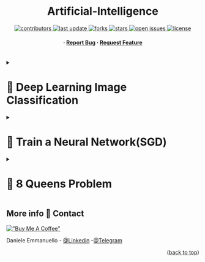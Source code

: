 
<a name="readme-top"></a>
<div align="center">

  

  <h1>Artificial-Intelligence </h1>
  
 

<!-- Badges -->
<p>
  <a href="https://github.com/EmmanuelloDaniele/3D-Porfolio/graphs/contributors">
    <img src="https://img.shields.io/github/contributors/EmmanuelloDaniele/Artificial-Intelligence" alt="contributors" />
  </a>
  <a href="">
    <img src="https://img.shields.io/github/last-commit/EmmanuelloDaniele/Artificial-Intelligence" alt="last update" />
  </a>
  <a href="https://github.com/EmmanuelloDaniele/3D-Porfolio/network/members">
    <img src="https://img.shields.io/github/forks/EmmanuelloDaniele/3Artificial-Intelligence" alt="forks" />
  </a>
  <a href="https://github.com/EmmanuelloDaniele/3D-Porfolio/stargazers">
    <img src="https://img.shields.io/github/stars/EmmanuelloDaniele/Artificial-Intelligence" alt="stars" />
  </a>
  <a href="https://github.com/EmmanuelloDaniele/3D-Porfolio/issues/">
    <img src="https://img.shields.io/github/issues/EmmanuelloDaniele/Artificial-Intelligence" alt="open issues" />
  </a>
  <a href="https://github.com/EmmanuelloDaniele/3D-Porfolio/blob/master/LICENSE">
    <img src="https://img.shields.io/github/license/EmmanuelloDaniele/Threejs_3D_Portfolio.svg" alt="license" />
  </a>
</p>
   
 <h4>
  <span> · </span>
    <a href="https://github.com/EmmanuelloDaniele/Artificial-Intelligence/issues/">Report Bug</a>
  <span> · </span>
    <a href="https://github.com/EmmanuelloDaniele/Artificial-Intelligence/issues/">Request Feature</a>
  </h4>
</div>

<br />
<!-- Deep Learning Image Classifier -->
<details>

<summary>

# :notebook_with_decorative_cover: Deep Learning Image Classification


</summary>
# SGD: Stochastic Gradient Descent
It is an optimization algorithm used to train neural networks and minimize the cost function, aiming to find the global minimum. The stochastic approach stems from the fact that the gradient is calculated on random subsets of the training data rather than the entire dataset.




<h2>1. Install Dependencies and Setup</h2>
In [ ]: <code>!pip install tensorflow tensorflow-gpu opencv-python matplotlib</code></br>
In [ ]: <code>!pip list</code></br>
In [1]: <code>import tensorflow as tf</code></br>
In [1]: <code>import os</code></br>
 # Avoid OOM errors by setting GPU Memory Consumption Growth</br>
In [2]: <code>gpus = tf.config.experimental.list_physical_devices('GPU')</code></br>
In [2]: <code>for gpu in gpus:</code></br>
In [2]: <code>tf.config.experimental.set_memory_growth(gpu, True)</code></br>
In [3]: <code>tf.config.list_physical_devices('GPU')</code></br>

Out [3]: <code>[PhysicalDevice(name='/physical_device:GPU:0', device_type='GPU')] </code></br>

<h2>2. Remove dodgy images</h2>
In [4]: <code>import cv2</code></br>
In [4]: <code>import imghdr</code></br>
In [6]: <code>data_dir = 'data' </code></br>
In [6]: <code>image_exts = ['jpeg','jpg', 'bmp', 'png']</code></br>
 </br>
In [7]: <code>for image_class in os.listdir(data_dir): 
    for image in os.listdir(os.path.join(data_dir, image_class)):
        image_path = os.path.join(data_dir, image_class, image)
        try: 
            img = cv2.imread(image_path)
            tip = imghdr.what(image_path)
            if tip not in image_exts: 
                print('Image not in ext list {}'.format(image_path))
                os.remove(image_path)
        except Exception as e: 
            print('Issue with image {}'.format(image_path))
            # os.remove(image_path)</code></br>

<h2>3. Load Data</h2>
In [8]: <code>import numpy as np
from matplotlib import pyplot as plt</code></br>
In [9]: <code>data = tf.keras.utils.image_dataset_from_directory('data')
</code></br>
Out [9]: Found 305 files belonging to 2 classes.</br>
In [10]: <code>data_iterator = data.as_numpy_iterator()
</code></br>
In [11]: <code>batch = data_iterator.next()</code></br>
In [12]: <code>for image_class in os.listdir(data_dir): 
    fig, ax = plt.subplots(ncols=4, figsize=(20,20))
for idx, img in enumerate(batch[0][:4]):
    ax[idx].imshow(img.astype(int))
    ax[idx].title.set_text(batch[1][idx])</code></br>

<h2>4. Scale Data</h2>
In [13]: <code>data = data.map(lambda x,y: (x/255, y))</code></br>
In [ ]: <code>data.as_numpy_iterator().next()</code></br>


<h2>5. Split Data</h2>
In [15]: <code>train_size = int(len(data)*.7)
val_size = int(len(data)*.2)
test_size = int(len(data)*.1)</code></br>
In [16]: <code>train_size</code></br>
Out [16]: 7</br>
In [17]: <code>train = data.take(train_size)
val = data.skip(train_size).take(val_size)
test = data.skip(train_size+val_size).take(test_size)
</code></br>

<h2>6. Build Deep Learning Model
</h2>
In [18]: <code>train</code></br>
Out [18]: <code><TakeDataset element_spec=(TensorSpec(shape=(None, 256, 256, 3), dtype=tf.float32, name=None), TensorSpec(shape=(None,), dtype=tf.int32, name=None))>
</code></br>
In [19]: <code>from tensorflow.keras.models import Sequential
from tensorflow.keras.layers import Conv2D, MaxPooling2D, Dense, Flatten, Dropout</code></br>
In [20]: <code>model = Sequential()
</code></br>
In [21]: model.add(Conv2D(16, (3,3), 1, activation='relu', input_shape=(256,256,3)))
model.add(MaxPooling2D())
model.add(Conv2D(32, (3,3), 1, activation='relu'))
model.add(MaxPooling2D())
model.add(Conv2D(16, (3,3), 1, activation='relu'))
model.add(MaxPooling2D())
model.add(Flatten())
model.add(Dense(256, activation='relu'))
model.add(Dense(1, activation='sigmoid'))</br>
</code></br>
In [22]: <code>model.compile('adam', loss=tf.losses.BinaryCrossentropy(), metrics=['accuracy'])
</code></br>
In [23]: <code>model.summary()
</code></br>
Out [23]: <code>Model: "sequential"
_________________________________________________________________
 Layer (type)                Output Shape              Param #   
=================================================================
 conv2d (Conv2D)             (None, 254, 254, 16)      448       
                                                                 
 max_pooling2d (MaxPooling2D  (None, 127, 127, 16)     0         
 )                                                               
                                                                 
 conv2d_1 (Conv2D)           (None, 125, 125, 32)      4640      
                                                                 
 max_pooling2d_1 (MaxPooling  (None, 62, 62, 32)       0         
 2D)                                                             
                                                                 
 conv2d_2 (Conv2D)           (None, 60, 60, 16)        4624      
                                                                 
 max_pooling2d_2 (MaxPooling  (None, 30, 30, 16)       0         
 2D)                                                             
                                                                 
 flatten (Flatten)           (None, 14400)             0         
                                                                 
 dense (Dense)               (None, 256)               3686656   
                                                                 
 dense_1 (Dense)             (None, 1)                 257       
                                                                 
=================================================================
Total params: 3,696,625
Trainable params: 3,696,625
Non-trainable params: 0
_________________________________________________________________
</code></br>


<h2>7. Train
</h2>
In [24]: <code>logdir='logs'

</code></br>
In [25]: <code>tensorboard_callback = tf.keras.callbacks.TensorBoard(log_dir=logdir)

</code></br>
In []: <code>hist = model.fit(train, epochs=20, validation_data=val, callbacks=[tensorboard_callback])

</code></br>

<h2>8. Plot Performance Loss, Accuracy
</h2>
In [27]: <code>fig = plt.figure()
plt.plot(hist.history['loss'], color='teal', label='loss')
plt.plot(hist.history['val_loss'], color='orange', label='val_loss')
fig.suptitle('Loss', fontsize=20)
plt.legend(loc="upper left")
plt.show()
</code></br>
In [28]: <code>fig = plt.figure()
plt.plot(hist.history['accuracy'], color='teal', label='accuracy')
plt.plot(hist.history['val_accuracy'], color='orange', label='val_accuracy')
fig.suptitle('Accuracy', fontsize=20)
plt.legend(loc="upper left")
plt.show()</code></br>

<h2>9. Evaluate
</h2>
In [29]: <code>from tensorflow.keras.metrics import Precision, Recall, BinaryAccuracy
</code></br>
In [30]: <code>pre = Precision()
re = Recall()
acc = BinaryAccuracy()
</code></br>
In [31]: <code> for batch in test.as_numpy_iterator(): 
    X, y = batch
    yhat = model.predict(X)
    pre.update_state(y, yhat)
    re.update_state(y, yhat)
    acc.update_state(y, yhat)
    </code></br>
In [32]: <code>print(pre.result(), re.result(), acc.result())
</code></br>
Out [ ]: tf.Tensor(1.0, shape=(), dtype=float32) tf.Tensor(1.0, shape=(), dtype=float32) tf.Tensor(1.0, shape=(), dtype=float32)</br>

<h2>10. Test
</h2>
In [33]: <code>import cv2
</code></br>
In [39]: <code>img = cv2.imread('154006829.jpg')
plt.imshow(img)
plt.show()
</code></br>
In [40]: <code> resize = tf.image.resize(img, (256,256))
plt.imshow(resize.numpy().astype(int))
plt.show()
    </code></br>
In [41]: <code>yhat = model.predict(np.expand_dims(resize/255, 0))

</code></br>
In [42]: <code>yhat</code></br>
Out [42]: array([[0.01972741]], dtype=float32)</br>
In [42]: <code>if yhat > 0.5: 
    print(f'Predicted class is Sad')
else:
    print(f'Predicted class is Happy')</code></br>
  Predicted class is Happy</br>

<h2>11. Save the Model

</h2>
In [44]: <code>from tensorflow.keras.models import load_model

</code></br>
In [45]: <code>model.save(os.path.join('models','imageclassifier.h5'))

</code></br>
In [46]: <code>new_model = load_model('imageclassifier.h5')
</code></br>
In [47]: <code>new_model.predict(np.expand_dims(resize/255, 0))
</code></br>
Out [47]: array([[0.01972741]], dtype=float32)</br>

  Predicted class is Happy</br>

</details>

<!-- Rete Neurale SGD -->
<details>

<summary>

# :notebook_with_decorative_cover: Train a Neural Network(SGD)


</summary>
# SGD: Stochastic Gradient Descent
It is an optimization algorithm used to train neural networks and minimize the cost function, aiming to find the global minimum. The stochastic approach stems from the fact that the gradient is calculated on random subsets of the training data rather than the entire dataset.

<h2>To train a neural network means finding the weight values that minimize an error function on the training set.</h2>
▶ To find the optimal weights, it is necessary to use an optimization algorithm.</br>
▶ The simplest optimization algorithm is gradient descent.</br>
▶ Gradient descent is an iterative algorithm that can be applied to any differentiable function.</br>
<p>
x1\
   \
    w3
     \      W^t x
x2--w2->P------------->g(·)------------>
     /                        y
    w1
   /
  /
1/
</p>
Il neurone riceve un insieme di input x = (x1, x2, . . . , xn, 1),
ogni input xi è moltiplicato per un peso Wi.</br>
▶ I pesi W sono i parametri della rete neurale.</br>
▶ I pesi W sono inizializzati casualmente.</br>
▶ I pesi W sono aggiornati durante l’addestramento</br>
Consideriamo una rete neurale con un solo neurone.
La rete deve imparare a separare due classi linearmente separabili sul piano
e ha come funzione di attivazione la funzione identità.</br>
g(x) = x</br>
g′(x) = 1</br>
Dataset:</br>
 x1 |  x2  | y</br>
2.0 |  1.0 | 1</br>
6.0 |  0.5 |-1</br>
2.5 | -1.0 | 1</br>
5.0 |  0.0 |-1</br>
0.0 |  0.0 | 1</br>
4.0 | -1.0 |-1</br>
1.0 |  0.5 | 1</br>
3.0 |  1.5 |-1</br>
</details>
<!-- 8 Regine -->
<details>

<summary>

# :notebook_with_decorative_cover: 8 Queens Problem

</summary>

 <p>
  Il problema consiste nel disporre 8 regine all'interno di una scacchiera regolamentare 8x8, in modo che nessuna possa minacciarne o sia minacciata da un'altra. Ricordiamo che una regina può muoversi di quante caselle vuole, in orizzontale, in verticale e in diagonale. Il problema è affrontabile e risolvibile seguendo percorsi differenti. Ognuno con efficienza e prestazioni molto diverse tra loro. 
  </p>
<h1>Testo esercizio</h1>
Si scriva un programma Python per determinare le soluzioni del rompicapo delle otto regine. Il rompicapo
delle otto regine è un problema che consiste nel trovare il modo di posizionare otto regine (pezzo degli
scacchi) su una scacchiera 8 × 8 con una disposizione tale che nessuna di esse possa catturarne un’altra,
usando i movimenti standard della regina. Perciò, una soluzione dovrà prevedere che nessuna regina
abbia una colonna, riga o diagonale in comune con un’altra regina.
Si codifichi lo lo stato del problema come una lista, dove ogni elemento della lista rappresenta la colonna in
cui è posizionata la regina della riga corrispondente. La scacchiera in figura sarebbe quindi codificata come
[6, 2, 7, 1, 4, 0, 5, 3]. Lo stato iniziale sarà una lista vuota, e ogni azione consiste nell’aggiungere
una regina nella riga successiva.
Suggerimento: Si definisca una funzione is_valid(state) che, dato uno stato, restituisce True se lo
stato è valido, False se contiene due regine sulla stessa colonna o sulla stessa diagonale (la codifica dello
stato impedisce che due regine siano sulla stessa riga).

<h2>Approccio intuitivo iniziale</h2>

Partiamo dalla soluzione "banale". 

La soluzione consiste nel generare tutte le disposizioni possibili di 8 regine su una scacchiera di  8x8 == 64 caselle. Dal Coefficiente binomiale, calcoliamo che queste disposizioni ammontano a 4.426.165.368. Scriviamo un programma che genera tutte le disposizioni, e scartiamo tutte quelle dove c'è almeno una regina che ne minaccia un'altra. Le disposizioni da analizzare sono un numero decisamente elevato. Per velocizzare la soluzione, abbiamo bisogno di semplificare il problema, per esempio riducendo il numero di disposizioni da analizzare. 

<h2>Semplifica.</h2>

Una prima semplificazione potrebbe essere, per esempio, imporre una sola regina per ogni riga. Due regine nella stessa riga si minacciano in orizzontale. 

E nelle otto righe, tutte le regine stanno sicuramente disposte in posizioni (colonne) diverse. Per non minacciarsi in verticale. 

Quindi in tutta la scacchiera, nella nostra soluzione avremo sicuramente una riga con una regina nella prima posizione a sinistra, una riga con la regina in seconda posizione eccetera. 

Questo algoritmo semplificato, invece di generare tutte le disposizioni descritte sopra, prevede di generare solo le combinazioni possibili di 8 righe, ognuna con una regina in posizione diversa. Nella prima riga ho 8 posizioni possibili. Nella seconda ne ho sette (in realtà ne ho 5 oppure sei, considerando le caselle minacciate in diagonale). Nella terza ne ho sei, eccetera. Queste combinazioni sono 8 fattoriale (8! == 40320), un numero di 5 ordini di grandezza inferiore alle disposizioni calcolate sopra. Anche qui dobbiamo generare le combinazioni e scartare tutte quelle dove è presente almeno una regina che ne minaccia un'altra. 

La minaccia potrà arrivare solo in diagonale, in quanto le minacce in orizzontale e in verticale le abbiamo già eliminate “per costruzione”.
Possiamo ottimizzare ancora?

Per un problema di ordine 8, circa quarantamila combinazioni da analizzare sono relativamente poche. Ma cosa succede se vogliamo risolvere il problema con 16 regine su una scacchiera 16x16? Oppure se volessimo risolvere il problema con 24? 24 Fattoriale (24!) è un numero dell’ordine di 10^23. Se avessimo un miliardo di calcolatori, ognuno in grado di esaminare un miliardo di combinazioni al secondo, potremmo calcolare tutte le soluzioni in circa una settimana di calcolo.  Decisamente troppe combinazioni da generare e da esaminare in tempi “umani” con risorse limitate. Abbiamo bisogno di semplificare ancora il problema, perchè questo sia affrontabile. 

<h2>Ma torniamo al problema di ordine 8. </h2>

Per esempio, possiamo pensare di cominciare a controllare le minacce in diagonale anche con le combinazioni incomplete, mentre le costruiamo, senza aspettare di aver piazzato tutte le regine per farlo. Per ogni riga, quindi, prima di piazzare una regina nella casella candidata, controllo le minacce in diagonale su questa casella. Se la casella è minacciata, esamino la successiva nella riga. Dispongo la regina nella posizione non minacciata e non ancora provata in precedenza. Se arrivo alla fine della riga senza altre posizioni disponibili, torno alla riga precedente, dove applico la stessa logica, cercando una nuova disposizione per quella regina. Quando arrivo a disporre tutte le 8 regine sulle 8 righe, la soluzione è valida, la conteggio e la stampo o la memorizzo. E continuo la ricerca. Quando ho generato tutte le disposizioni possibili, mi fermo. 

Questo approccio si presta molto bene ad un'implementazione ricorsiva. Se nella riga attuale non sono rimaste altre posizioni utilizzabili, perchè tutte già provate o minacciate dalle regine disposte nelle righe precedenti, interrompo la ricerca sulla riga attuale e innesco il backtracking tornando alla riga precedente. Non provando (e quindi non verificando) tutte le combinazioni complete possibili, è chiaramente molto più efficiente dei precedenti. Perchè quando innesco il backtracking per mancanza di posizioni sulla riga attuale, sto in realtà scartando una grossa porzione di combinazioni da analizzare. Sto scartando in un colpo solo tutto il sottoalbero di combinazioni possibili, ma sicuramente non valide. Albero che può essere decisamente grande. 
<h2>Come capiamo se una casella è minacciata?</h2>

Come già accennato, se vogliamo estendere il problema da 8 a 12, 16 o addirittura 24 regine, rispettivamente su scacchiere 12x12, 16x16 o 24x24, le prime soluzioni proposte sopra si scontrano contro la complessità esponenziale e fattoriale del problema. E diventano quindi inapplicabili. Il metodo ricorsivo rimane invece ancora applicabile, anche per dimensioni del problema più grandi di 8. Ora ci serve un metodo veloce per capire se la casella analizzata è minacciata dalle regine già disposte sopra. Accoppiato con un metodo efficiente per rappresentare questi dati in memoria, in modo da poter fare sia le disposizioni delle regine che le verifiche sulle minacce molto velocemente. Intuitivamente si potrebbe usare una matrice 8x8 per rappresentare la scacchiera. Come vedremo in seguito, esistono strutture più compatte ed efficienti, data la natura dei dati e dei calcoli da fare. Per ora usiamo una matrice per rappresentare graficamente quello che vogliamo fare. Usiamo un simbolo 'R' per piazzare una regina in una riga della matrice, e un simbolo 'M' per dire che una casella è minacciata.

Numeriamo righe e colonne a partire dall'angolo in alto a sinistra, con i numeri di riga e colonna che vanno da 0 a 7. All’inizio, piazziamo la prima regina in (0,0) (riga,colonna) e segnamo le caselle minacciate. 

Per piazzare la seconda regina nella seconda riga usiamo la casella nella terza colonna, in (1,2). Perchè (1,1) è minacciata in diagonale. E anche qui marchiamo le caselle minacciate. 

Per piazzare la terza regina nella terza riga (riga 2), possiamo piazzarla solo a partire dalla quinta colonna (2,4), in quanto le precedenti da (2,0) a (2,3) sono tutte minacciate. 

E così via. Come si vede, ogni volta che piazziamo una regina si evitano diverse combinazioni da esplorare in seguito, per via delle caselle minacciate. Nella riga 3 per esempio cominciamo ad esplorare l'albero con la regina in (3,1) per vedere se contiene soluzioni. Finito di esplorare questo, proveremo con la regina in (3,6), scartando le precedenti da (3,2) a (3,5), in quanto minacciate. Nella riga 5 abbiamo solo la possibilità di piazzare la nostra regina in (5,3).

<h2>E se la minaccia arriva in diagonale?</h2>

Se come accennato sopra, per costruzione piazziamo una regina per riga, in una posizione diversa dalle regine delle righe precedenti, escludiamo subito le minacce in orizzontale e in verticale. Dobbiamo "solo" verificare se la posizione “candidata” è minacciata in diagonale dalle regine piazzate in precedenza. Per esempio, possiamo dire che una regina in posizione (4,5), è minacciata dalla regina nella riga precedente (riga 3) solo se questa regina si trova in posizione (3,4) o in posizione (3,6). Le caselle in diagonale in alto a destra e a sinistra di (4,5).

Se lo è, ci fermiamo e troviamo la prossima casella candidata. Se non lo è, andiamo e controlliamo se è minacciata dalla regina in riga 2. La casella (4,5) è minacciata dalla regina in riga 2 se questa si trova in posizione (2,3) o in posizione (2,7). 

E così via, fino a controllare se la nostra casella candidata (4,5) è minacciata dalla regina nella  prima riga (riga 0). Dobbiamo quindi generare le coordinate delle caselle nelle due direzioni diagonali in alto a destra e in alto a sinistra della posizione che stiamo controllando, e verificare se a queste coordinate è presente una regina. 

Per (4,5), che è la nostra casella candidata, queste caselle “minaccianti” sono: 

(3,4), (2,3), (1,2), (0,1) per la diagonale a sinistra 

(3,6), (2,7) per la diagonale destra 

Generalizzando, per verificare se la casella (j,k) è minacciata in diagonale dalle regine disposte sopra, dobbiamo verificare, riga per riga a ritroso partendo dalla riga j, la presenza di una regina nelle caselle che hanno colonna k-1 o k+1 nella riga j-1, k-2 o k+2 nella riga j-2, k-3 o k+3 nella riga j-3 eccetera, indietro fino alla riga 0. Se otteniamo una colonna negativa (minore di zero) o maggiore di 7, ovviamente possiamo ignorare il check. 

</details>





<!-- Contact -->


##  More info  :handshake: Contact

[!["Buy Me A Coffee"](https://www.buymeacoffee.com/assets/img/custom_images/orange_img.png)](https://www.buymeacoffee.com/emmanuello) 
<p dir="auto">Daniele Emmanuello - <a href="https://www.linkedin.com/in/emmanuellodaniele/" rel="nofollow">@Linkedin</a> -<a href="https://t.me/emmanuellodaniele"rel="nofollow">@Telegram</a></p> 

<p align="right">(<a href="#readme-top">back to top</a>)</p>
